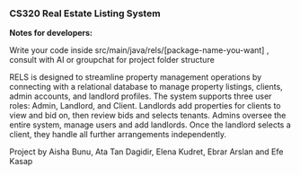 ### CS320 Real Estate Listing System

**Notes for developers:**

Write your code inside src/main/java/rels/\[package-name-you-want\] , consult with AI or groupchat for project folder structure


RELS is designed to streamline property management operations by connecting with a relational database to manage property listings, clients, admin accounts, and landlord profiles. The system supports three user roles: Admin, Landlord, and Client. Landlords add properties for clients to view and bid on, then review bids and selects tenants. Admins oversee the entire system, manage users and add landlords. Once the landlord selects a client, they handle all further arrangements independently.

Project by Aisha Bunu, Ata Tan Dagidir, Elena Kudret, Ebrar Arslan and Efe Kasap
